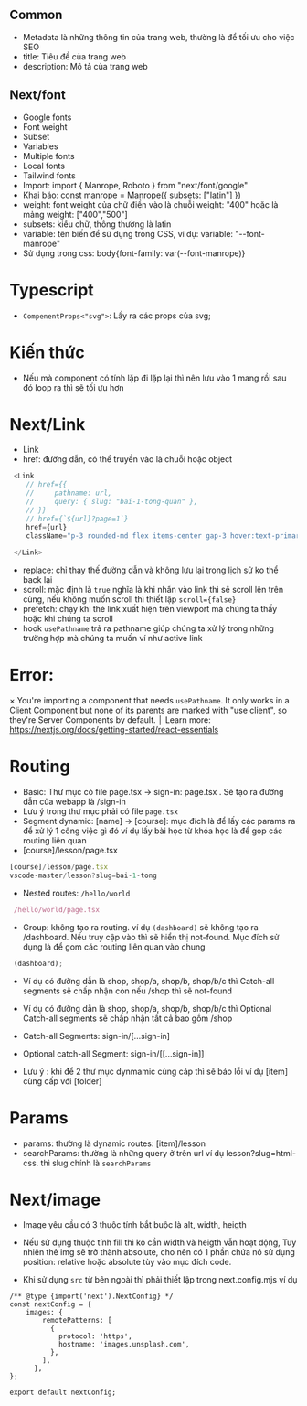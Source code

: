 ## Common
- Metadata là những thông tin của trang web, thường là để tối ưu cho việc SEO
- title: Tiêu đề của trang web
- description: Mô tả của trang web

## Next/font
- Google fonts
- Font weight
- Subset
- Variables
- Multiple fonts
- Local fonts
- Tailwind fonts
- Import: import { Manrope, Roboto } from "next/font/google"
- Khai báo: const manrope = Manrope({ subsets: ["latin"] })
- weight: font weight của chữ điền vào là chuỗi weight: "400" hoặc là mảng weight: ["400","500"]
- subsets: kiểu chữ, thông thường là latin
- variable: tên biến để sử dụng trong CSS, ví dụ: variable: "--font-manrope"
- Sử dụng trong css: body{font-family: var(--font-manrope)}

# Typescript
- `CompenentProps<"svg">`: Lấy ra các props của svg;
# Kiến thức 
- Nếu mà component có tính lặp đi lặp lại thì nên lưu vào 1 mang rồi sau đó loop ra thì sẽ tối ưu hơn
# Next/Link
- Link
- href: đường dẫn, có thể truyền vào là chuỗi hoặc object
```js
 <Link
    // href={{
    //     pathname: url,
    //     query: { slug: "bai-1-tong-quan" },
    // }}
    // href={`${url}?page=1`}
    href={url}
    className="p-3 rounded-md flex items-center gap-3 hover:text-primary hover:bg-primary hover:bg-opacity-10 transition-all">
    
 </Link>
```
- replace: chỉ thay thế đường dẫn và không lưu lại trong lịch sử ko thể back lại
- scroll: mặc định là `true` nghĩa là khi nhấn vào link thì sẽ scroll lên trên cùng, nếu không muốn scroll thì thiết lập `scroll={false}`
- prefetch: chạy khi thẻ link xuất hiện trên viewport mà chúng ta thấy hoặc khi chúng ta scroll
- hook `usePathname` trả ra pathname giúp chúng ta xử lý trong những trường hợp mà chúng ta muốn ví như active link
# Error: 
  × You're importing a component that needs `usePathname`. It only works in a Client Component but none of its parents are marked with "use client", so they're Server Components by default.
  │ Learn more: https://nextjs.org/docs/getting-started/react-essentials

# Routing
- Basic: Thư mục có file page.tsx -> sign-in: page.tsx . Sẽ tạo ra đường dẫn của webapp là /sign-in
- Lưu ý trong thư mục phải có file `page.tsx`
- Segment dynamic: [name] -> [course]: mục đích là để lấy các params ra để xử lý 1 công việc gì đó ví dụ lấy bài học từ khóa học là để gop các routing liên quan
- [course]/lesson/page.tsx

```ts
[course]/lesson/page.tsx
vscode-master/lesson?slug=bai-1-tong
```

- Nested routes:  `/hello/world`
```js
 /hello/world/page.tsx
```

- Group: không tạo ra routing. ví dụ `(dashboard)` sẽ không tạo ra /dashboard. Nếu truy cập vào thì sẽ hiển thị not-found. Mục đích sử dụng là để gom các routing liên quan vào chung
```js
 (dashboard);
```
- Ví dụ có đường dẫn là shop, shop/a, shop/b, shop/b/c thì Catch-all segments sẽ chấp nhận còn nếu /shop thì sẽ not-found
- Ví dụ có đường dẫn là shop, shop/a, shop/b, shop/b/c thì Optional Catch-all segments sẽ chấp nhận tất cả bao gồm /shop
- Catch-all Segments: sign-in/[...sign-in]
- Optional catch-all Segment: sign-in/[[...sign-in]]

- Lưu ý : khi để 2 thư mục dynmamic cùng cáp thì sẽ báo lỗi ví dụ [item] cùng cấp với [folder]
# Params

- params: thường là dynamic routes: [item]/lesson
- searchParams: thường là những query ở trên url ví dụ lesson?slug=html-css. thì slug chính là `searchParams`


# Next/image
- Image yêu cầu có 3 thuộc tính bắt buộc là alt, width, heigth
- Nếu sử dụng thuộc tính fill thì ko cần width và heigth vẫn hoạt động, Tuy nhiên thẻ img sẽ trở thành absolute, cho nên có 1 phần chứa nó sử dụng position:
relative hoặc absolute tùy vào mục đích code.

- Khi sử dụng `src` từ bên ngoài thì phải thiết lập trong next.config.mjs ví dụ

```
/** @type {import('next').NextConfig} */
const nextConfig = {
    images: {
        remotePatterns: [
          {
            protocol: 'https',
            hostname: 'images.unsplash.com',
          },
        ],
      },
};

export default nextConfig;
